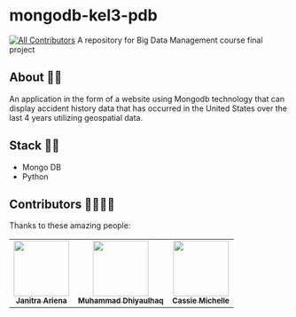 # mongodb-kel3-pdb
[![All Contributors](https://img.shields.io/badge/all_contributors-2-orange.svg?style=flat-square)](#contributors-)
A repository for Big Data Management course final project

## About 🚗🚕

An application in the form of a website using Mongodb technology that can display accident history data that has occurred in the United States over the last 4 years utilizing geospatial data.

## Stack 💎💎

- Mongo DB
- Python

## Contributors 👩‍💻👨‍💻

Thanks to these amazing people:
<table>
  <tr>
    <td align="center"><a href="https://github.com/janitraa"><img src="https://avatars3.githubusercontent.com/u/63598105?s=460&u=96b509ef138b66300cf8866b5f36454ca28ee319&v=4" width="100px;" alt=""/><br /><sub><b>Janitra Ariena</b></sub></a></td>
    <td align="center"><a href="https://github.com/mdhiyaulhaqn"><img src="https://avatars0.githubusercontent.com/u/32693574?s=460&v=4" width="100px;" alt=""/><br /><sub><b>Muhammad Dhiyaulhaq</b></sub></a></td>
    <td align="center"><a href="https://github.com/cassiemichelle1688"><img src="https://avatars2.githubusercontent.com/u/33456715?s=460&v=4" width="100px;" alt=""/><br /><sub><b>Cassie Michelle</b></sub></a></td>
  </tr>
</table>